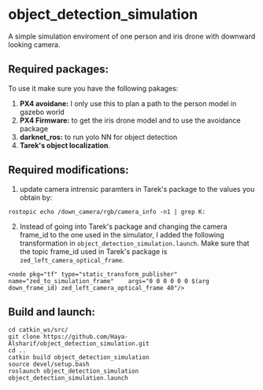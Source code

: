 # object_detection_simulation
A simple simulation enviroment of one person and iris drone with downward looking camera. 

## Required packages:
To use it make sure you have the following pakages:
1) **PX4 avoidane:** I only use this to plan a path to the person model in gazebo world
2) **PX4 Firmware:** to get the iris drone model and to use the avoidance package
3) **darknet_ros:** to run yolo NN for object detection
4) **Tarek's object localization**.


## Required modifications:
1) update camera intrensic paramters in Tarek's package to the values you obtain by: 
```
rostopic echo /down_camera/rgb/camera_info -n1 | grep K:
```

2) Instead of going into Tarek's package and changing the camera frame_id to the one used in the simulator, I added the following transformation in `object_detection_simulation.launch`. Make sure that the topic frame_id used in Tarek's package is `zed_left_camera_optical_frame`.
```
<node pkg="tf" type="static_transform_publisher"    name="zed_to_simulation_frame"    args="0 0 0 0 0 0 $(arg down_frame_id) zed_left_camera_optical_frame 40"/>
```

## Build and launch:
```
cd catkin_ws/src/
git clone https://github.com/Haya-Alsharif/object_detection_simulation.git
cd ..
catkin build object_detection_simulation
source devel/setup.bash
roslaunch object_detection_simulation object_detection_simulation.launch 
```
